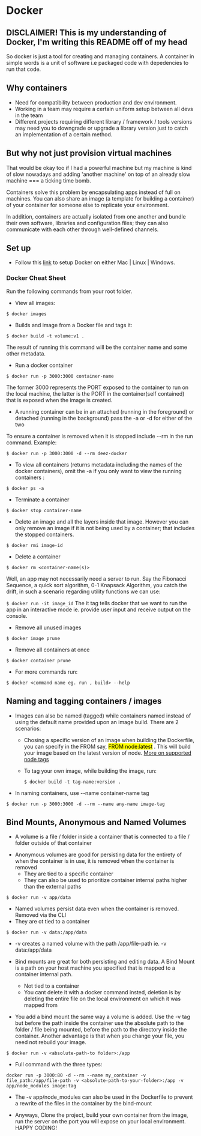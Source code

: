# Docker

## DISCLAIMER! This is my understanding of Docker, I'm writing this README off of my head

So docker is just a tool for creating and managing containers. A container in simple words is a unit of software i.e packaged code with depedencies to run that code.

## Why containers

- Need for compatibility between production and dev environment.
- Working in a team may require a certain uniform setup between all devs in the team
- Different projects requiring different library / framework / tools versions may need you to downgrade or upgrade a library version just to catch an implementation of a certain method.

## But why not just provision virtual machines

That would be okay too if I had a powerful machine but my machine is kind of slow nowadays and adding 'another machine' on top of an already slow machine === a ticking time bomb.

Containers solve this problem by encapsulating apps instead of full on machines. You can also share an image (a template for building a container) of your container for someone else to replicate your environment.

In addition, containers are actually isolated from one another and bundle their own software, libraries and configuration files; they can also communicate with each other through well-defined channels.

## Set up

- Follow this [link](https://www.docker.com/get-started) to setup Docker on either Mac | Linux | Windows.

### Docker Cheat Sheet

Run the following commands from your root folder.

- View all images:

`$ docker images`

- Builds and image from a Docker file and tags it:

`$ docker build -t volume:v1 .`

The result of running this command will be the container name and some other metadata.

- Run a docker container

`$ docker run -p 3000:3000 container-name`

The former 3000 represents the PORT exposed to the container to run on the local machine, the latter is the PORT in the container(self contained) that is exposed when the image is created.

- A running container can be in an attached (running in the foreground) or detached (running in the background) pass the -a or -d for either of the two

To ensure a container is removed when it is stopped include --rm in the run command. Example:

`$ docker run -p 3000:3000 -d --rm deez-docker`

- To view all containers (returns metadata including the names of the docker containers), omit the -a if you only want to view the running containers :

`$ docker ps -a`

- Terminate a container

`$ docker stop container-name`

- Delete an image and all the layers inside that image. However you can only remove an image if it is not being used by a container; that includes the stopped containers.

`$ docker rmi image-id`

- Delete a container

`$ docker rm <container-name(s)>`

Well, an app may not necessarily need a server to run. Say the Fibonacci Sequence, a quick sort algorithm, 0-1 Knapsack Algorithm, you catch the drift, in such a scenario regarding utility functions we can use:

`$ docker run -it image_id`
The it tag tells docker that we want to run the app in an interactive mode ie. provide user input and receive output on the console.

- Remove all unused images

`$ docker image prune`

- Remove all containers at once

`$ docker container prune`

- For more commands run:

`$ docker <command name eg. run , build> --help`

## Naming and tagging containers / images

- Images can also be named (tagged) while containers named instead of using the default name provided upon an image build. There are 2 scenarios:

  - Chosing a specific version of an image when building the Dockerfile, you can specify in the FROM say, <mark>FROM node:latest</mark> . This will build your image based on the latest version of node. [More on supported node tags]('https://hub.docker.com/_/node')
  - To tag your own image, while building the image, run:

    `$ docker build -t tag-name:version .`

- In naming containers, use --name container-name tag

`$ docker run -p 3000:3000 -d --rm --name any-name image-tag`

## Bind Mounts, Anonymous and Named Volumes

- A volume is a file / folder inside a container that is connected to a file / folder outside of that container

* Anonymous volumes are good for persisting data for the entirety of when the container is in use, it is removed when the container is removed
  - They are tied to a specific container
  - They can also be used to prioritize container internal paths higher than the external paths

`$ docker run -v app/data`

- Named volumes persist data even when the container is removed. Removed via the CLI
- They are ot tied to a container

`$ docker run -v data:/app/data`

- -v creates a named volume with the path /app/file-path ie. -v data:/app/data

* Bind mounts are great for both persisting and editing data. A Bind Mount is a path on your host machine you specified that is mapped to a container internal path.

  - Not tied to a container
  - You cant delete it with a docker command insted, deletion is by deleting the entire file on the local environment on which it was mapped from

* You add a bind mount the same way a volume is added. Use the -v tag but before the path inside the container use the absolute path to the folder / file being mounted, before the path to the directory inside the container. Another advantage is that when you change your file, you need not rebuild your image.

`$ docker run -v <absolute-path-to folder>:/app`

- Full command with the three types:

`docker run -p 3000:80 -d --rm --name my_container -v file_path:/app/file-path -v <absolute-path-to-your-folder>:/app -v app/node_modules image:tag`

- The -v app/node_modules can also be used in the Dockerfile to prevent a rewrite of the files in the container by the bind-mount

* Anyways, Clone the project, build your own container from the image, run the server on the port you will expose on your local environment. HAPPY CODING!
